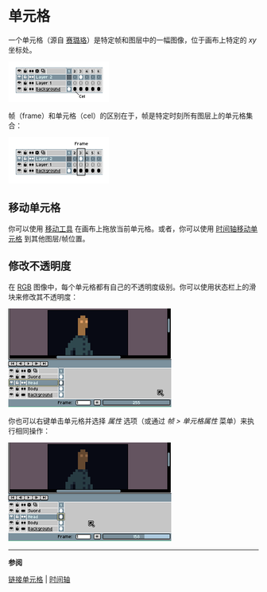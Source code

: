 # 单元格

一个单元格（源自 [赛璐珞](http://en.wikipedia.org/wiki/Cel)）是特定帧和图层中的一幅图像，位于画布上特定的 *xy* 坐标处。

![时间轴上的单元格](cel/cel-on-timeline.png)

帧（frame）和单元格（cel）的区别在于，帧是特定时刻所有图层上的单元格集合：

![时间轴上的帧](cel/frame-on-timeline.png)

## 移动单元格

你可以使用 [移动工具](move-tool.md) 在画布上拖放当前单元格。或者，你可以使用 [时间轴移动单元格](move-cels.md) 到其他图层/帧位置。

## 修改不透明度

在 [RGB](color-mode.md#rgb) 图像中，每个单元格都有自己的不透明度级别。你可以使用状态栏上的滑块来修改其不透明度：

![单元格不透明度](cel/cel-opacity.gif)

你也可以右键单击单元格并选择 *属性* 选项（或通过 *帧 > 单元格属性* 菜单）来执行相同操作：

![单元格属性](cel/cel-properties.gif)

----

**参阅**

[链接单元格](linked-cels.md) |
[时间轴](timeline.md)
